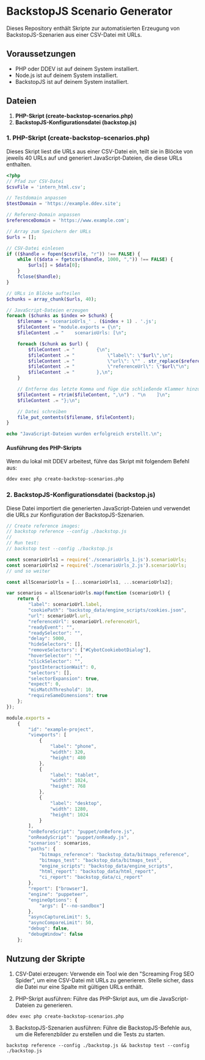 # BackstopJS Scenario Generator

Dieses Repository enthält Skripte zur automatisierten Erzeugung von BackstopJS-Szenarien aus einer CSV-Datei mit URLs.

## Voraussetzungen

- PHP oder DDEV ist auf deinem System installiert.
- Node.js ist auf deinem System installiert.
- BackstopJS ist auf deinem System installiert.

## Dateien

1. **PHP-Skript (create-backstop-scenarios.php)**
2. **BackstopJS-Konfigurationsdatei (backstop.js)**

### 1. PHP-Skript (create-backstop-scenarios.php)

Dieses Skript liest die URLs aus einer CSV-Datei ein, teilt sie in Blöcke von jeweils 40 URLs auf und generiert JavaScript-Dateien, die diese URLs enthalten.

```php
<?php
// Pfad zur CSV-Datei
$csvFile = 'intern_html.csv';

// Testdomain anpassen
$testDomain = 'https://example.ddev.site';

// Referenz-Domain anpassen
$referenceDomain = 'https://www.example.com';

// Array zum Speichern der URLs
$urls = [];

// CSV-Datei einlesen
if (($handle = fopen($csvFile, "r")) !== FALSE) {
    while (($data = fgetcsv($handle, 1000, ",")) !== FALSE) {
        $urls[] = $data[0];
    }
    fclose($handle);
}

// URLs in Blöcke aufteilen
$chunks = array_chunk($urls, 40);

// JavaScript-Dateien erzeugen
foreach ($chunks as $index => $chunk) {
    $filename = 'scenarioUrls_' . ($index + 1) . '.js';
    $fileContent = "module.exports = {\n";
    $fileContent .= "    scenarioUrls: [\n";

    foreach ($chunk as $url) {
        $fileContent .= "        {\n";
        $fileContent .= "            \"label\": \"$url\",\n";
        $fileContent .= "            \"url\": \"" . str_replace($referenceDomain, $testDomain, $url) . "\",\n";
        $fileContent .= "            \"referenceUrl\": \"$url\"\n";
        $fileContent .= "        },\n";
    }

    // Entferne das letzte Komma und füge die schließende Klammer hinzu
    $fileContent = rtrim($fileContent, ",\n") . "\n    ]\n";
    $fileContent .= "};\n";

    // Datei schreiben
    file_put_contents($filename, $fileContent);
}

echo "JavaScript-Dateien wurden erfolgreich erstellt.\n";
```

#### Ausführung des PHP-Skripts
Wenn du lokal mit DDEV arbeitest, führe das Skript mit folgendem Befehl aus:
```sh
ddev exec php create-backstop-scenarios.php
```

### 2. BackstopJS-Konfigurationsdatei (backstop.js)
Diese Datei importiert die generierten JavaScript-Dateien und verwendet die URLs zur Konfiguration der BackstopJS-Szenarien.

```javascript
// Create reference images:
// backstop reference --config ./backstop.js
//
// Run test:
// backstop test --config ./backstop.js

const scenarioUrls1 = require('./scenarioUrls_1.js').scenarioUrls;
const scenarioUrls2 = require('./scenarioUrls_2.js').scenarioUrls;
// und so weiter

const allScenarioUrls = [...scenarioUrls1, ...scenarioUrls2];

var scenarios = allScenarioUrls.map(function (scenarioUrl) {
    return {
        "label": scenarioUrl.label,
        "cookiePath": "backstop_data/engine_scripts/cookies.json",
        "url": scenarioUrl.url,
        "referenceUrl": scenarioUrl.referenceUrl,
        "readyEvent": "",
        "readySelector": "",
        "delay": 5000,
        "hideSelectors": [],
        "removeSelectors": ["#CybotCookiebotDialog"],
        "hoverSelector": "",
        "clickSelector": "",
        "postInteractionWait": 0,
        "selectors": [],
        "selectorExpansion": true,
        "expect": 0,
        "misMatchThreshold": 10,
        "requireSameDimensions": true
    };
});

module.exports =
    {
        "id": "example-project",
        "viewports": [
            {
                "label": "phone",
                "width": 320,
                "height": 480
            },
            {
                "label": "tablet",
                "width": 1024,
                "height": 768
            },
            {
                "label": "desktop",
                "width": 1280,
                "height": 1024
            }
        ],
        "onBeforeScript": "puppet/onBefore.js",
        "onReadyScript": "puppet/onReady.js",
        "scenarios": scenarios,
        "paths": {
            "bitmaps_reference": "backstop_data/bitmaps_reference",
            "bitmaps_test": "backstop_data/bitmaps_test",
            "engine_scripts": "backstop_data/engine_scripts",
            "html_report": "backstop_data/html_report",
            "ci_report": "backstop_data/ci_report"
        },
        "report": ["browser"],
        "engine": "puppeteer",
        "engineOptions": {
            "args": ["--no-sandbox"]
        },
        "asyncCaptureLimit": 5,
        "asyncCompareLimit": 50,
        "debug": false,
        "debugWindow": false
    };
```

## Nutzung der Skripte

1. CSV-Datei erzeugen: Verwende ein Tool wie den "Screaming Frog SEO Spider", um eine CSV-Datei mit URLs zu generieren. Stelle sicher, dass die Datei nur eine Spalte mit gültigen URLs enthält.

2. PHP-Skript ausführen: Führe das PHP-Skript aus, um die JavaScript-Dateien zu generieren.

```shell
ddev exec php create-backstop-scenarios.php
```

3. BackstopJS-Szenarien ausführen: Führe die BackstopJS-Befehle aus, um die Referenzbilder zu erstellen und die Tests zu starten.
```shell
backstop reference --config ./backstop.js && backstop test --config ./backstop.js
```
